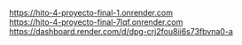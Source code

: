 https://hito-4-proyecto-final-1.onrender.com    
https://hito-4-proyecto-final-7lqf.onrender.com 
 <br>
https://dashboard.render.com/d/dpg-crj2fou8ii6s73fbvna0-a
